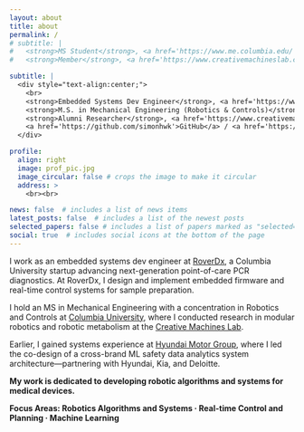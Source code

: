 ```yaml
---
layout: about
title: about
permalink: /
# subtitle: |
#   <strong>MS Student</strong>, <a href='https://www.me.columbia.edu/'>Department of Mechanical Engineering</a><br>
#   <strong>Member</strong>, <a href='https://www.creativemachineslab.com/'>Creative Machines Lab</a>

subtitle: |
  <div style="text-align:center;">
    <br>
    <strong>Embedded Systems Dev Engineer</strong>, <a href='https://www.roverdx.com/'>RoverDx</a><br>
    <strong>M.S. in Mechanical Engineering (Robotics & Controls)</strong>, <a href='https://www.columbia.edu/'>Columbia University</a><br>
    <strong>Alumni Researcher</strong>, <a href='https://www.creativemachineslab.com/'>Creative Machines Lab</a><br><br>
    <a href='https://github.com/simonhwk'>GitHub</a> / <a href='https://www.linkedin.com/in/simonhwk/'>Linkedin</a> / <a href = 'https://simonhwk.github.io/assets/pdf/SimonKang_Resume_September2025.pdf'>CV</a><br><br><br>
  </div>

profile:
  align: right
  image: prof_pic.jpg
  image_circular: false # crops the image to make it circular
  address: >
    <br><br>

news: false  # includes a list of news items
latest_posts: false  # includes a list of the newest posts
selected_papers: false # includes a list of papers marked as "selected={true}"
social: true  # includes social icons at the bottom of the page
---
```

I work as an embedded systems dev engineer at [RoverDx](https://www.roverdx.com/), a Columbia University startup advancing next-generation point-of-care PCR diagnostics. At RoverDx, I design and implement embedded firmware and real-time control systems for sample preparation.

I hold an MS in Mechanical Engineering with a concentration in Robotics and Controls at [Columbia University](https://www.columbia.edu/), where I conducted research in modular robotics and robotic metabolism at the [Creative Machines Lab](https://www.creativemachineslab.com/).  

Earlier, I gained systems experience at [Hyundai Motor Group](https://www.hyundaimotorgroup.com/main/mainRecommend), where I led the co-design of a cross-brand ML safety data analytics system architecture—partnering with Hyundai, Kia, and Deloitte.

**My work is dedicated to developing robotic algorithms and systems for medical devices.**

**Focus Areas: Robotics Algorithms and Systems · Real-time Control and Planning · Machine Learning**

<!-- received a Bachelor's degree from [Chung-Ang University](https://www.cau.ac.kr/) and -->

<!-- This is some random text -- this should change frontend.
Write your biographccccccccccccy here. Tell the world about yourself. Link to your favorite [subreddit](http://reddit.com). You can put a picture in, too. The code is already in, just name your picture `prof_pic.jpg` and put it in the `img/` folder. -->
<!-- 
Put your address / P.O. box / other info right below your picture. You can also disable any of these elements by editing `profile` property of the YAML header of your `_pages/about.md`. Edit `_bibliography/papers.bib` and Jekyll will render your [publications page](/al-folio/publications/) automatically. -->
<!-- 
Link to your social media connections, too. This theme is set up to use [Font Awesome icons](http://fortawesome.github.io/Font-Awesome/) and [Academicons](https://jpswalsh.github.io/academicons/), like the ones below. Add your Facebook, Twitter, LinkedIn, Google Scholar, or just disable all of them. -->

